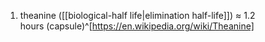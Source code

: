1. theanine ([[biological-half life|elimination half-life]]) ≈ 1.2 hours (capsule)^[https://en.wikipedia.org/wiki/Theanine]